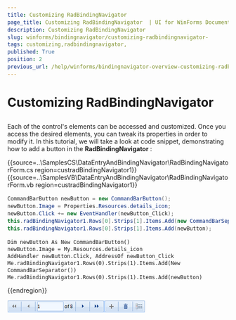 ```yaml
---
title: Customizing RadBindingNavigator 
page_title: Customizing RadBindingNavigator  | UI for WinForms Documentation
description: Customizing RadBindingNavigator 
slug: winforms/bindingnavigator/customizing-radbindingnavigator-
tags: customizing,radbindingnavigator,
published: True
position: 2
previous_url: /help/winforms/bindingnavigator-overview-customizing-radbindingnavigator.html
---
```


# Customizing RadBindingNavigator 



## 

Each of the control's elements can be accessed and customized. Once you access the desired elements, you can tweak its properties in order to modify it. In this tutorial, we will take a look at code snippet, demonstrating how to add a button in the __RadBindingNavigator__ :
        
{{source=..\SamplesCS\DataEntryAndBindingNavigator\RadBindingNavigatorForm.cs region=custradBindingNavigator1}} 
{{source=..\SamplesVB\DataEntryAndBindingNavigator\RadBindingNavigatorForm.vb region=custradBindingNavigator1}} 

````C#
CommandBarButton newButton = new CommandBarButton();
newButton.Image = Properties.Resources.details_icon;
newButton.Click += new EventHandler(newButton_Click);
this.radBindingNavigator1.Rows[0].Strips[1].Items.Add(new CommandBarSeparator());
this.radBindingNavigator1.Rows[0].Strips[1].Items.Add(newButton);

````
````VB.NET
Dim newButton As New CommandBarButton()
newButton.Image = My.Resources.details_icon
AddHandler newButton.Click, AddressOf newButton_Click
Me.radBindingNavigator1.Rows(0).Strips(1).Items.Add(New CommandBarSeparator())
Me.radBindingNavigator1.Rows(0).Strips(1).Items.Add(newButton)

````

{{endregion}} 


![bindingnavigator-overview-customizing-radbindingnavigator 001](images/bindingnavigator-overview-customizing-radbindingnavigator001.png)
